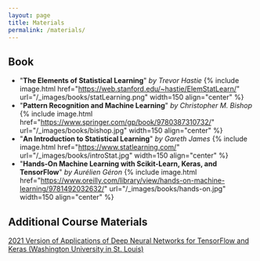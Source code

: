 ```yaml
---
layout: page
title: Materials
permalink: /materials/
---
```

## Book
* "**The Elements of Statistical Learning**" *by Trevor Hastie*
{% include image.html href="https://web.stanford.edu/~hastie/ElemStatLearn/" url="/_images/books/statLearning.png" width=150 align="center" %}
* "**Pattern Recognition and Machine Learning**" *by Christopher M. Bishop*
{% include image.html href="https://www.springer.com/gp/book/9780387310732/" url="/_images/books/bishop.jpg" width=150 align="center" %}
* "**An Introduction to Statistical Learning**" *by Gareth James*
{% include image.html href="https://www.statlearning.com/" url="/_images/books/introStat.jpg" width=150 align="center" %}
* "**Hands-On Machine Learning with Scikit-Learn, Keras, and TensorFlow**" *by Aurélien Géron*
{% include image.html href="https://www.oreilly.com/library/view/hands-on-machine-learning/9781492032632/" url="/_images/books/hands-on.jpg" width=150 align="center" %}

## Additional Course Materials
[2021 Version of Applications of Deep Neural Networks for TensorFlow and Keras (Washington University in St. Louis)](https://www.youtube.com/playlist?list=PLjy4p-07OYzulelvJ5KVaT2pDlxivl_BN)
